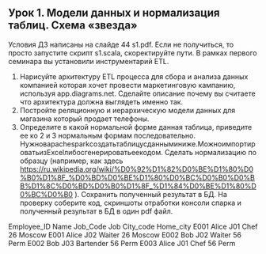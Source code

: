 ## Урок 1. Модели данных и нормализация таблиц. Схема «звезда»

Условия ДЗ написаны на слайде 44 s1.pdf. Если не получиться, то просто запустите скрипт s1.scala, скоректируйте пути. В рамках первого семинара вы установили инструментарий ETL.

1. Нарисуйте архитектуру ETL процесса для сбора и анализа данных компанией которая хочет провести маркетинговую кампанию, используя app.diagrams.net. Сделайте описание почему вы считаете что архитектура должна выглядеть именно так.
2. Постройте реляционную и иерархическую модели данных для магазина который продает телефоны.
3. Определите в какой нормальной форме данная таблица, приведите ее ко 2 и 3 нормальным формам последовательно.
Нужновapachesparkсоздатьтаблицусданныминиже.МожноимпортироватьизExcelлибосгенерироватьеекодом.
Сделать нормализацию по образцу 
(например, как здесь https://ru.wikipedia.org/wiki/%D0%92%D1%82%D0%BE%D1%80%D0%B0%D1%8F_%D0%BD%D0%BE%D1%80%D0%BC%D0%B0%D0%BB%D1%8C%D0%BD%D0%B0%D1%8F_%D1%84%D0%BE%D1%80%D0%BC%D0%B0
). 
Сохранить полученный результат в БД. На проверку соберите код, скриншоты отработки консоли спарка и полученный результат в БД в один pdf файл.

Employee_ID    Name         Job_Code    Job         City_code   Home_city
E001           Alice        J01         Chef        26          Moscow
E001           Alice        J02         Waiter      26          Moscow
E002           Bob          J02         Waiter      56          Perm
E002           Bob          J03         Bartender   56          Perm
E003           Alice        J01         Chef        56          Perm